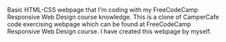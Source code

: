 Basic HTML-CSS webpage that I'm coding with my FreeCodeCamp Responsive Web Design course knowledge. This is a clone of CamperCafe code exercising webpage which can be found at FreeCodeCamp Responsive Web Design course. I have created this webpage by myself.
